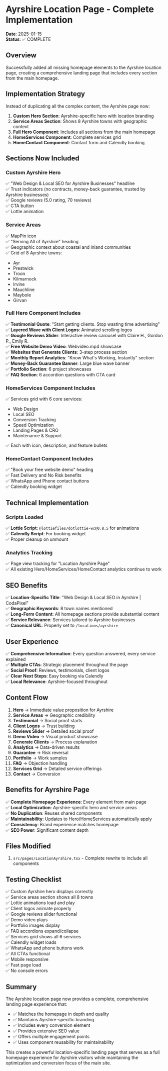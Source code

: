 # Ayrshire Location Page - Complete Implementation

**Date**: 2025-01-15  
**Status**: ✅ COMPLETE

## Overview

Successfully added all missing homepage elements to the Ayrshire location page, creating a comprehensive landing page that includes every section from the main homepage.

## Implementation Strategy

Instead of duplicating all the complex content, the Ayrshire page now:

1. **Custom Hero Section**: Ayrshire-specific hero with location branding
2. **Service Areas Section**: Shows 8 Ayrshire towns with geographic context
3. **Full Hero Component**: Includes all sections from the main homepage
4. **HomeServices Component**: Complete services grid
5. **HomeContact Component**: Contact form and Calendly booking

## Sections Now Included

### Custom Ayrshire Hero
✅ "Web Design & Local SEO for Ayrshire Businesses" headline  
✅ Trust indicators (no contracts, money-back guarantee, trusted by Ayrshire businesses)  
✅ Google reviews (5.0 rating, 70 reviews)  
✅ CTA button  
✅ Lottie animation  

### Service Areas
✅ MapPin icon  
✅ "Serving All of Ayrshire" heading  
✅ Geographic context about coastal and inland communities  
✅ Grid of 8 Ayrshire towns:
- Ayr
- Prestwick
- Troon
- Kilmarnock
- Irvine
- Mauchline
- Maybole
- Girvan

### Full Hero Component Includes
✅ **Testimonial Quote**: "Start getting clients. Stop wasting time advertising"  
✅ **Layered Wave with Client Logos**: Animated scrolling logos  
✅ **Google Reviews Slider**: Interactive review carousel with Claire H., Gordon P., Emily R.  
✅ **Free Website Demo Video**: Webvideo.mp4 showcase  
✅ **Websites that Generate Clients**: 3-step process section  
✅ **Monthly Report Analytics**: "Know What's Working, Instantly" section  
✅ **Money-Back Guarantee Banner**: Large blue wave banner  
✅ **Portfolio Section**: 6 project showcases  
✅ **FAQ Section**: 6 accordion questions with CTA card  

### HomeServices Component Includes
✅ Services grid with 6 core services:
- Web Design
- Local SEO
- Conversion Tracking
- Speed Optimization
- Landing Pages & CRO
- Maintenance & Support

✅ Each with icon, description, and feature bullets

### HomeContact Component Includes
✅ "Book your free website demo" heading  
✅ Fast Delivery and No Risk benefits  
✅ WhatsApp and Phone contact buttons  
✅ Calendly booking widget  

## Technical Implementation

### Scripts Loaded
✅ **Lottie Script**: `@lottiefiles/dotlottie-wc@0.8.5` for animations  
✅ **Calendly Script**: For booking widget  
✅ Proper cleanup on unmount  

### Analytics Tracking
✅ Page view tracking for "Location Ayrshire Page"  
✅ All existing Hero/HomeServices/HomeContact analytics continue to work  

## SEO Benefits

✅ **Location-Specific Title**: "Web Design & Local SEO in Ayrshire | CodaPixel"  
✅ **Geographic Keywords**: 8 town names mentioned  
✅ **Long-Form Content**: All homepage sections provide substantial content  
✅ **Service Relevance**: Services tailored to Ayrshire businesses  
✅ **Canonical URL**: Properly set to `/locations/ayrshire`  

## User Experience

✅ **Comprehensive Information**: Every question answered, every service explained  
✅ **Multiple CTAs**: Strategic placement throughout the page  
✅ **Social Proof**: Reviews, testimonials, client logos  
✅ **Clear Next Steps**: Easy booking via Calendly  
✅ **Local Relevance**: Ayrshire-focused throughout  

## Content Flow

1. **Hero** → Immediate value proposition for Ayrshire  
2. **Service Areas** → Geographic credibility  
3. **Testimonial** → Social proof starts  
4. **Client Logos** → Trust building  
5. **Reviews Slider** → Detailed social proof  
6. **Demo Video** → Visual product showcase  
7. **Generate Clients** → Process explanation  
8. **Analytics** → Data-driven results  
9. **Guarantee** → Risk reversal  
10. **Portfolio** → Work samples  
11. **FAQ** → Objection handling  
12. **Services Grid** → Detailed service offerings  
13. **Contact** → Conversion  

## Benefits for Ayrshire Page

✅ **Complete Homepage Experience**: Every element from main page  
✅ **Local Optimization**: Ayrshire-specific hero and service areas  
✅ **No Duplication**: Reuses shared components  
✅ **Maintainability**: Updates to Hero/HomeServices automatically apply  
✅ **Consistency**: Brand experience matches homepage  
✅ **SEO Power**: Significant content depth  

## Files Modified

1. `src/pages/LocationAyrshire.tsx` - Complete rewrite to include all components

## Testing Checklist

✅ Custom Ayrshire hero displays correctly  
✅ Service areas section shows all 8 towns  
✅ Lottie animations load and play  
✅ Client logos animate properly  
✅ Google reviews slider functional  
✅ Demo video plays  
✅ Portfolio images display  
✅ FAQ accordions expand/collapse  
✅ Services grid shows all 6 services  
✅ Calendly widget loads  
✅ WhatsApp and phone buttons work  
✅ All CTAs functional  
✅ Mobile responsive  
✅ Fast page load  
✅ No console errors  

## Summary

The Ayrshire location page now provides a complete, comprehensive landing page experience that:

- ✅ Matches the homepage in depth and quality
- ✅ Maintains Ayrshire-specific branding
- ✅ Includes every conversion element
- ✅ Provides extensive SEO value
- ✅ Offers multiple engagement points
- ✅ Uses component reusability for maintainability

This creates a powerful location-specific landing page that serves as a full homepage experience for Ayrshire visitors while maintaining the optimization and conversion focus of the main site.
